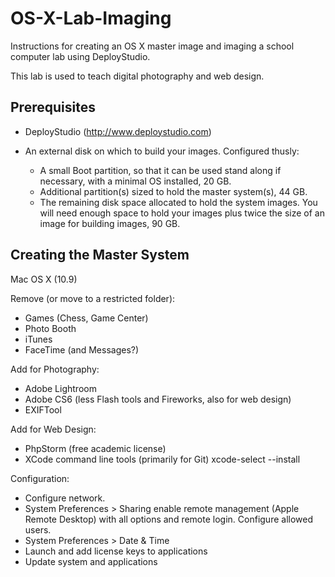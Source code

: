 OS-X-Lab-Imaging
================

Instructions for creating an OS X master image and imaging a school computer lab using DeployStudio.

This lab is used to teach digital photography and web design.

Prerequisites
-------------

* DeployStudio (http://www.deploystudio.com)

* An external disk on which to build your images. Configured thusly:
  * A small Boot partition, so that it can be used stand along if necessary, with a minimal OS installed, 20 GB.
  * Additional partition(s) sized to hold the master system(s), 44 GB.
  * The remaining disk space allocated to hold the system images. You will need enough space to hold your images plus twice the size of an image for building images, 90 GB.

Creating the Master System
-----------------

Mac OS X (10.9)

Remove (or move to a restricted folder):
* Games (Chess, Game Center)
* Photo Booth
* iTunes
* FaceTime (and Messages?)

Add for Photography:
* Adobe Lightroom
* Adobe CS6 (less Flash tools and Fireworks, also for web design)
* EXIFTool

Add for Web Design:
* PhpStorm (free academic license)
* XCode command line tools (primarily for Git) xcode-select --install

Configuration:
* Configure network.
* System Preferences > Sharing enable remote management (Apple Remote Desktop) with all options and remote login. Configure allowed users.
* System Preferences > Date & Time
* Launch and add license keys to applications
* Update system and applications
